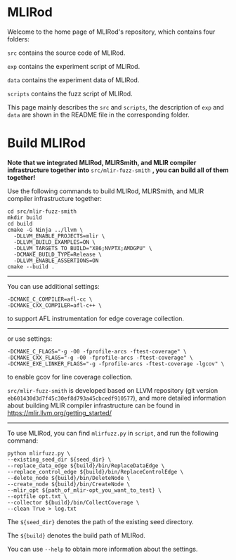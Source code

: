 

# MLIRod

Welcome to the home page of MLIRod's repository, which contains four folders:

``src`` contains the source code of MLIRod.

``exp`` contains the experiment script of MLIRod.

``data`` contains the experiment data of MLIRod.

```scripts``` contains the fuzz script of MLIRod.

This page mainly describes the ``src`` and ```scripts```, the description of ```exp``` and ```data``` are shown in the README file in the corresponding folder.

# Build MLIRod

**Note that we integrated MLIRod, MLIRSmith, and MLIR compiler infrastructure together into**
```src/mlir-fuzz-smith```
**, you can build all of them together!**

Use the following commands to build MLIRod, MLIRSmith, and MLIR compiler infrastructure together:

```
cd src/mlir-fuzz-smith
mkdir build
cd build
cmake -G Ninja ../llvm \
  -DLLVM_ENABLE_PROJECTS=mlir \
  -DLLVM_BUILD_EXAMPLES=ON \
  -DLLVM_TARGETS_TO_BUILD="X86;NVPTX;AMDGPU" \
  -DCMAKE_BUILD_TYPE=Release \
  -DLLVM_ENABLE_ASSERTIONS=ON
cmake --build .
```

---

You can use additional settings:

```
-DCMAKE_C_COMPILER=afl-cc \
-DCMAKE_CXX_COMPILER=afl-c++ \
```
to support AFL instrumentation for edge coverage collection.

---

or use settings:
```
-DCMAKE_C_FLAGS="-g -O0 -fprofile-arcs -ftest-coverage" \
-DCMAKE_CXX_FLAGS="-g -O0 -fprofile-arcs -ftest-coverage" \
-DCMAKE_EXE_LINKER_FLAGS="-g -fprofile-arcs -ftest-coverage -lgcov" \
```
to enable gcov for line coverage collection.

```src/mlir-fuzz-smith``` is developed based on LLVM repository (git version ```eb601430d3d7f45c30ef8d793a45cbcedf910577```), and more detailed information about building MLIR compiler infrastructure can be found in https://mlir.llvm.org/getting_started/

---

To use MLIRod, you can find ```mlirfuzz.py``` in ```script```, and run the following command:

```
python mlirfuzz.py \
--existing_seed_dir ${seed_dir} \
--replace_data_edge ${build}/bin/ReplaceDataEdge \
--replace_control_edge ${build}/bin/ReplaceControlEdge \
--delete_node ${build}/bin/DeleteNode \
--create_node ${build}/bin/CreateNode \
--mlir_opt ${path_of_mlir-opt_you_want_to_test} \
--optfile opt.txt \
--collector ${build}/bin/CollectCoverage \
--clean True > log.txt
```

The ```${seed_dir}``` denotes the path of the existing seed directory.

The ```${build}``` denotes the build path of MLIRod.

You can use ```--help``` to obtain more information about the settings.
